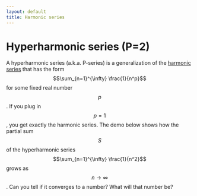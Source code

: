 ```yaml
---
layout: default
title: Harmonic series
---
```


# Hyperharmonic series (P=2)

A hyperharmonic series (a.k.a. P-series) is a generalization of the
[harmonic series](series-p1/) that has the form
$$\sum_{n=1}^{\infty} \frac{1}{n^p}$$ for some fixed real number $$p$$.
If you plug in $$p=1$$, you get exactly the harmonic series.
The demo below shows how the partial sum $$S$$ of the hyperharmonic series
$$\sum_{n=1}^{\infty} \frac{1}{n^2}$$ grows as $$n \to \infty$$.
Can you tell if it converges to a number?
What will that number be?

<div id="sketch-holder">
  <!-- Our sketch will go here! -->
</div>

<script language="javascript" type="text/javascript" src="/js/p5.min.js"></script>
<script language="javascript" type="text/javascript" src="/js/series-p2.js"></script>
